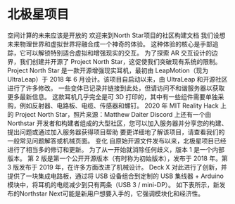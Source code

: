 # 北极星项目

空间计算的未来应该是开放的
欢迎来到North Star项目的社区构建文档
我们设想未来物理世界和虚拟世界将融合成一个神奇的体验。 这种体验的核心是手部追踪，它可以解锁特别适合虚拟和增强现实的交互。
为了探索 AR 交互设计的边界，我们创建并开源了 Project North Star，这促使我们突破现有系统的限制。
Project North Star 是一款开源增强现实耳机，最初由 LeapMotion（现为 UltraLeap）于 2018 年 6 月设计。该项目自启动以来，由 UltraLeap 和开源社区进行了许多修改。 一些变体已记录并链接到此处，但请访问不和谐服务器以获取更多最新信息。 这款耳机几乎完全是可 3D 打印的，其中有一些组件需要单独采购，例如反射器、电路板、电缆、传感器和螺钉。
2020 年 MIT Reality Hack 上的 Project North Star，照片来源：Matthew Daiter
Discord 上还有一个由 Northstar 开发者和构建者组成的大型社区，您可以加入服务器并分享您的构建、提出问题或通过加入服务器获得项目帮助
要更详细地了解该项目，请查看我们的一般常见问题解答或机械页面。
变化
自原始开源文件发布以来，北极星项目已经进行了相当多的修订和更新。 为了从一开始就消除任何歧义，版本 1 是一个内部版本。 第 2 版是第一个公开开源版本（有时称为初始版本），发布于 2018 年。第 3 版发布于 2019 年，在许多方面改进了机械设计。 Deck X 对此进行了创新，并提供了一块集成电路板，通过将 USB 设备组合到定制的 USB 集线器 + Arduino 模块中，将耳机的电缆减少到只有两条（USB 3 / mini-DP）。 如下表所示，新发布的Northstar Next可能是新用户想要入手的，它强调模块化和经济性。